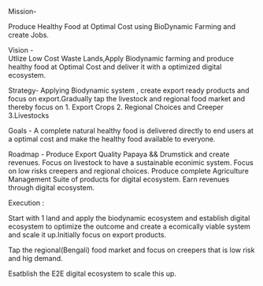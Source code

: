 Mission-

Produce Healthy Food at Optimal Cost using BioDynamic Farming and create Jobs.

Vision -  
Utlize Low Cost Waste Lands,Apply Biodynamic farming and produce healthy food at Optimal Cost and deliver it with a optimized digital ecosystem.

Strategy- 
Applying Biodynamic system , create export ready products and focus on export.Gradually tap the livestock and regional food market and thereby focus on 1. Export Crops 2. Regional Choices and Creeper 3.Livestocks

Goals - A complete natural healthy food is delivered directly to end users at a optimal cost and make the healthy food available to everyone.

Roadmap -
Produce Export Quality  Papaya && Drumstick and create revenues.
Focus on livestock to have a sustainable econimic system.
Focus on low risks creepers and regional choices.
Produce complete Agriculture Management Suite of products for digital ecosystem.
Earn revenues through digital ecosystem.

Execution :

Start with 1 land and apply the biodynamic ecosystem and establish digital ecosystem to optimize the outcome and create a ecomically viable system and scale it up.Initially focus 
on export products.

Tap the regional(Bengali) food market and focus on creepers that is low risk and hig demand.

Esatblish the E2E digital ecosystem to scale this up.




